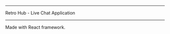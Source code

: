 **                                   **
   Retro Hub - Live Chat Application 
**                                   **

Made with React framework.
